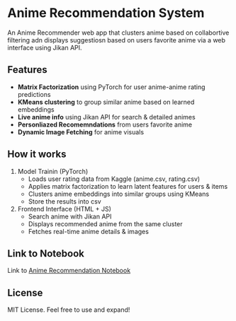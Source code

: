 # Anime Recommendation System

An Anime Recommender web app that clusters anime based on collabortive filtering adn displays suggestiosn based on users favorite anime via a web
interface using Jikan API.

## Features

- **Matrix Factorization** using PyTorch for user anime-anime rating predictions
- **KMeans clustering** to group similar anime based on learned embeddings
- **Live anime info** using Jikan API for search & detailed animes
- **Personliazed Recomemndations** from users favorite anime
- **Dynamic Image Fetching** for anime visuals

## How it works

1. Model Trainin (PyTorch)
    - Loads user rating data from Kaggle (anime.csv, rating.csv)
    - Applies matrix factorization to learn latent features for users & items
    - Clusters anime embeddings into similar groups using KMeans
    - Store the results into csv
3. Frontend Interface (HTML + JS)
    - Search anime with Jikan API
    - Displays recommended anime from the same cluster
    - Fetches real-time anime details & images
## Link to Notebook
Link to [Anime Recommendation Notebook](https://colab.research.google.com/drive/1WqTzwzjoz6W6m4I7ACbczVubPvDWqxnQ?usp=sharing)

## License

MIT License. Feel free to use and expand!

